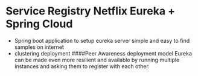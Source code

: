 # Service Registry Netflix Eureka + Spring Cloud
- Spring boot application to setup eureka server
  simple and easy to find samples on internet
- clustering deployment
  ####Peer Awareness deployment model
  Eureka can be made even more resilient and available by running multiple instances and asking them to register with
  each other.
  
 
